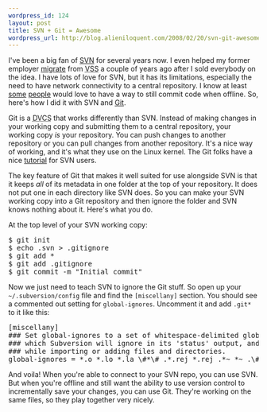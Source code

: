```yaml
--- 
wordpress_id: 124
layout: post
title: SVN + Git = Awesome
wordpress_url: http://blog.alieniloquent.com/2008/02/20/svn-git-awesome/
---
```

I've been a big fan of <a href="http://subversion.tigris.org">SVN</a> for several years now. I even helped my former employer <a href="http://blog.alieniloquent.com/2005/10/26/now-powered-by-subversion/">migrate</a> from <acronym title="Visual Source Safe">VSS</acronym> a couple of years ago after I sold everybody on the idea. I have lots of love for SVN, but it has its limitations, especially the need to have network connectivity to a central repository. I know at least <a href="http://blog.excastle.com">some</a> <a href="http://blog.briankohrs.com">people</a> would love to have a way to still commit code when offline. So, here's how I did it with SVN and <a href="http://git.or.cz/">Git</a>.

Git is a <acronym title="Distributed Version Control System">DVCS</acronym> that works differently than SVN. Instead of making changes in your working copy and submitting them to a central repository, your working copy <em>is</em> your repository. You can push changes to another repository or you can pull changes from another repository.  It's a nice way of working, and it's what they use on the Linux kernel. The Git folks have a nice <a href="http://git.or.cz/course/svn.html">tutorial</a> for SVN users.

The key feature of Git that makes it well suited for use alongside SVN is that it keeps <em>all</em> of its metadata in one folder at the top of your repository. It does not put one in each directory like SVN does. So you can make your SVN working copy into a Git repository and then ignore the folder and SVN knows nothing about it. Here's what you do.

At the top level of your SVN working copy:

<pre class="code">$ git init
$ echo .svn &gt; .gitignore
$ git add *
$ git add .gitignore
$ git commit -m "Initial commit"</pre>

Now we just need to teach SVN to ignore the Git stuff. So open up your <code>~/.subversion/config</code> file and find the <code>[miscellany]</code> section. You should see a commented out setting for <code>global-ignores</code>. Uncomment it and add <code>.git*</code> to it like this:

<pre class="code">[miscellany]
### Set global-ignores to a set of whitespace-delimited globs
### which Subversion will ignore in its 'status' output, and
### while importing or adding files and directories.
global-ignores = *.o *.lo *.la \#*\# .*.rej *.rej .*~ *~ .\#* .DS_Store .git*</pre>

And voila! When you're able to connect to your SVN repo, you can use SVN. But when you're offline and still want the ability to use version control to incrementally save your changes, you can use Git. They're working on the same files, so they play together very nicely.
